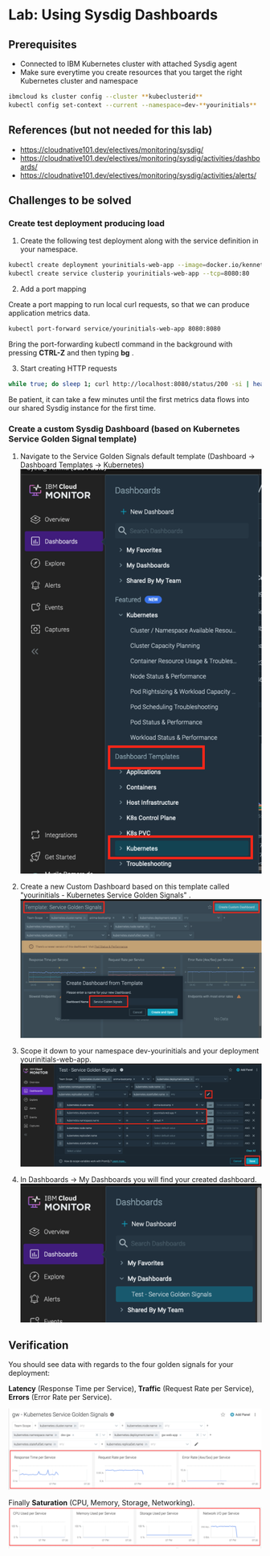 # Lab: Using Sysdig Dashboards

## Prerequisites

- Connected to IBM Kubernetes cluster with attached Sysdig agent
- Make sure everytime you create resources that you target the right Kubernetes cluster and namespace

```bash
ibmcloud ks cluster config --cluster **kubeclusterid**
kubectl config set-context --current --namespace=dev-**yourinitials**
```

## References (but not needed for this lab)

- <https://cloudnative101.dev/electives/monitoring/sysdig/>
- <https://cloudnative101.dev/electives/monitoring/sysdig/activities/dashboards/>
- <https://cloudnative101.dev/electives/monitoring/sysdig/activities/alerts/>

## Challenges to be solved

### Create test deployment producing load

1. Create the following test deployment along with the service definition in your namespace.

```bash
kubectl create deployment yourinitials-web-app --image=docker.io/kennethreitz/httpbin
kubectl create service clusterip yourinitials-web-app --tcp=8080:80
```

2. Add a port mapping

Create a port mapping to run local curl requests, so that we can produce application metrics data.

```bash
kubectl port-forward service/yourinitials-web-app 8080:8080
```

Bring the port-forwarding kubectl command in the background with pressing **CTRL-Z** and then typing **bg** .

3. Start creating HTTP requests

```bash
while true; do sleep 1; curl http://localhost:8080/status/200 -si | head -1 ; done
```

Be patient, it can take a few minutes until the first metrics data flows into our shared Sysdig instance for the first time.

### Create a custom Sysdig Dashboard (based on Kubernetes Service Golden Signal template)

1. Navigate to the Service Golden Signals default template (Dashboard -> Dashboard Templates -> Kubernetes)
   ![image](../images/lab-sysdig-01.png)

2. Create a new Custom Dashboard based on this template called "yourinitials - Kubernetes Service Golden Signals" .
   ![image](../images/lab-sysdig-02.png)

3. Scope it down to your namespace dev-yourinitials and your deployment yourinitials-web-app.
   ![image](../images/lab-sysdig-03.png)

4. In Dashboards -> My Dashboards you will find your created dashboard.
   ![image](../images/lab-sysdig-04.png)

## Verification

You should see data with regards to the four golden signals for your deployment:

**Latency** (Response Time per Service), **Traffic** (Request Rate per Service), **Errors** (Error Rate per Service).

![image](../images/lab-sysdig-05a.png)

Finally **Saturation** (CPU, Memory, Storage, Networking).
![image](../images/lab-sysdig-05b.png)
